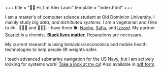 +++
title = "👋🏻 Hi, I'm Alex Launi"
template = "index.html"
+++

I am a master's of computer science student at Old Dominion University.
I mainly study _big data, and distributed systems_.
I am a vegetarian and I like to 🚲 &nbsp; 🏃🏻‍♂️ and 🏋🏻‍♂️.
I have three 🐕: <span class="doglist">
    <a href="#" class="image-rollover" data-filename="nacho.png">Nacho</a>, 
    <a href="#" class="image-rollover" data-filename="safia.png">Safia</a>, and 
    <a href="#" class="image-rollover" data-filename="izzard.png">Izzard</a>.
    My partner <a href="#" class="image-rollover" data-filename="scarlet.png">Scarlet</a> is a chemist. 
    **<a href="#" class="image-rollover" data-filename="emmetttill.jpg">Black lives matter</a>**</span>.
    Reparations are necessary.

My current research is using behavioral economics and mobile
health technologies to help people lift weights safer.

I teach advanced submarine navigation for the US Navy, but I am actively looking for systems work!
[Take a look at my cv](https://lamalex.github.io/cv)! Also available in [pdf form](/alexlauni-resume.pdf).
